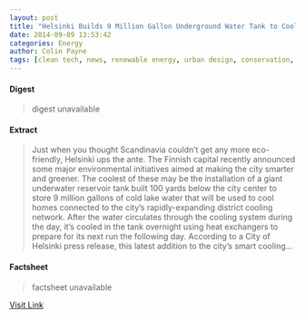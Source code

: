 ```yaml
---
layout: post
title: "Helsinki Builds 9 Million Gallon Underground Water Tank to Cool Local Buildings"
date: 2014-09-09 13:53:42
categories: Energy
author: Colin Payne
tags: [clean tech, news, renewable energy, urban design, conservation, eco, efficiency, environmental, finland, friendly, gasses, green, greenhouse, helsinki, kalasatama, kutsuplus, public, tank, transit, water issues]
---
```



#### Digest
>digest unavailable

#### Extract
>Just when you thought Scandinavia couldn’t get any more eco-friendly, Helsinki ups the ante. The Finnish capital recently announced some major environmental initiatives aimed at making the city smarter and greener. The coolest of these may be the installation of a giant underwater reservoir tank built 100 yards below the city center to store 9 million gallons of cold lake water that will be used to cool homes connected to the city’s rapidly-expanding district cooling network. After the water circulates through the cooling system during the day, it’s cooled in the tank overnight using heat exchangers to prepare for its next run the following day. According to a City of Helsinki press release, this latest addition to the city’s smart cooling...

#### Factsheet
>factsheet unavailable

[Visit Link](http://inhabitat.com/helsinki-builds-9-million-gallon-underground-water-tank-to-cool-local-buildings/)


